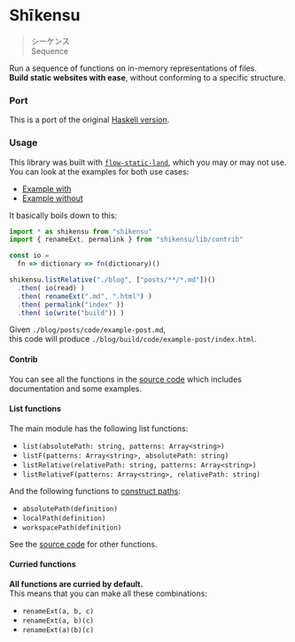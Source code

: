 # Shīkensu

> シーケンス    
> Sequence

Run a sequence of functions on in-memory representations of files.  
__Build static websites with ease__, without conforming to a specific structure.



### Port

This is a port of the original [Haskell version](https://github.com/icidasset/shikensu).



### Usage

This library was built with [`flow-static-land`](https://github.com/gcanti/flow-static-land), which you may or may not use.  
You can look at the examples for both use cases:

- [Example with](examples/blog/index.js#L61)
- [Example without](examples/portfolio/index.js#L56)

It basically boils down to this:

```js
import * as shikensu from "shikensu"
import { renameExt, permalink } from "shikensu/lib/contrib"

const io =
  fn => dictionary => fn(dictionary)()

shikensu.listRelative("./blog", ["posts/**/*.md"])()
  .then( io(read) )
  .then( renameExt(".md", ".html") )
  .then( permalink("index" ))
  .then( io(write("build")) )
```

Given `./blog/posts/code/example-post.md`,  
this code will produce `./blog/build/code/example-post/index.html`.


#### Contrib

You can see all the functions in the [source code](src/shikensu/contrib.js#L21) which includes documentation and some examples.


#### List functions

The main module has the following list functions:

- `list(absolutePath: string, patterns: Array<string>)`
- `listF(patterns: Array<string>, absolutePath: string)`
- `listRelative(relativePath: string, patterns: Array<string>)`
- `listRelativeF(patterns: Array<string>, relativePath: string)`

And the following functions to [construct paths](src/shikensu/internal/paths.js#L16):

- `absolutePath(definition)`
- `localPath(definition)`
- `workspacePath(definition)`

See the [source code](src/shikensu.js#L34) for other functions.


#### Curried functions

__All functions are curried by default.__  
This means that you can make all these combinations:

- `renameExt(a, b, c)`
- `renameExt(a, b)(c)`
- `renameExt(a)(b)(c)`
